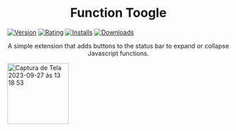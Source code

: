 <h1 align="center">
  Function Toogle
</h1>

<p align="center" style="display: flex">
    <a href="https://marketplace.visualstudio.com/items?itemName=rodrigobianchini.function-toogle"><img src="https://vsmarketplacebadges.dev/version-short/rodrigobianchini.function-toogle.jpg?style=for-the-badge&colorA=252526&colorB=1B9AAA&label=VERSION" alt="Version"></a>&nbsp;
    <a href="https://marketplace.visualstudio.com/items?itemName=rodrigobianchini.function-toogle"><img src="https://vsmarketplacebadges.dev/rating-short/rodrigobianchini.function-toogle.jpg?style=for-the-badge&colorA=252526&colorB=1B9AAA&label=Rating" alt="Rating"></a>&nbsp;
    <a href="https://marketplace.visualstudio.com/items?itemName=rodrigobianchini.function-toogle"><img src="https://vsmarketplacebadges.dev/installs-short/rodrigobianchini.function-toogle.jpg?style=for-the-badge&colorA=252526&colorB=1B9AAA&label=Installs" alt="Installs"></a>&nbsp;
    <a href="https://marketplace.visualstudio.com/items?itemName=rodrigobianchini.function-toogle"><img src="https://vsmarketplacebadges.dev/downloads-short/rodrigobianchini.function-toogle.jpg?style=for-the-badge&colorA=252526&colorB=1B9AAA&label=Downloads" alt="Downloads"></a>
</p>

<p align="center" style="display: flex">A simple extension that adds buttons to the status bar to expand or collapse Javascript functions.</p>

<img width="139" alt="Captura de Tela 2023-09-27 às 13 18 53" src="https://github.com/robianchini/function-toogle/assets/35143346/6a6f2372-e743-46de-a729-4ddaec77f399">
